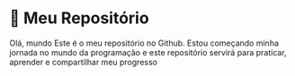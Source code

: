 # 🎁 Meu Repositório

Olá, mundo
Este é o meu repositório no Github. Estou começando minha jornada no mundo da 
programação e este repositório servirá para praticar, aprender e compartilhar
meu progresso
